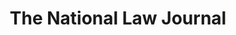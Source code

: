 ---
title: The National Law Journal
logo: '/dist/images/accolades/national-law-journal.svg'
awards:
  - title: Expert Witness Provider
    rankYear: '<span><span class="color-gray-dark">#1 -</span> 2019</span><span><span class="color-gray-dark">#1 -</span> 2018</span><span><span class="color-gray-dark">#1 -</span> 2017</span>'
  - title: Accident Reconstruction Service
    rankYear: '<span><span class="color-gray-dark">#1 -</span> 2019</span><span><span class="color-gray-dark">#1 -</span> 2018</span><span><span class="color-gray-dark">#1 -</span> 2017</span>'
  - title: Forensic Experts
    rankYear: '<span><span class="color-gray-dark">#1 -</span> 2019</span><span><span class="color-gray-dark">#1 -</span> 2018</span><span><span class="color-gray-dark">#1 -</span> 2017</span>'
  - title: 'Best of Midwest:  Expert Witness Provider'
    rankYear: '<span></span><span><span class="color-gray-dark">#1 -</span> 2018</span><span></span>'
  - title: 'Best of Midwest:  Forensic Experts'
    rankYear: '<span></span><span><span class="color-gray-dark">#1 -</span> 2018</span><span></span>'
description: The National Law Journal is the premiere source for trusted and timely legal news and analysis featuring a rich selection of articles from across national and regional publications.
---